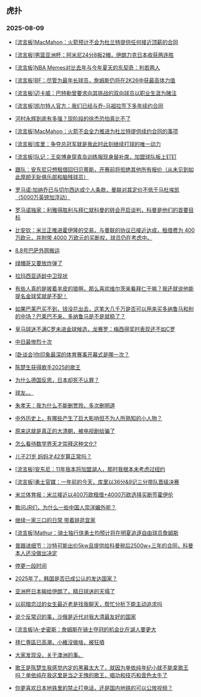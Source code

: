 ## 虎扑 
### 2025-08-09

+ [[流言板]MacMahon：火箭预计不会为杜兰特提供任何接近顶薪的合同](https://bbs.hupu.com/634198076.html)

+ [[流言板]男篮亚洲杯：阿米尼24分8板2帽，伊朗力克日本收获两连胜](https://bbs.hupu.com/634198968.html)

+ [[流言板]NBA Memes对比去年与今年夏天的东契奇：判若两人](https://bbs.hupu.com/634196538.html)

+ [[流言板]BF：尽管为最年长球员，詹姆斯仍将在2K26中获最高体力值](https://bbs.hupu.com/634199918.html)

+ [[流言板]迈卡威：巴特勒曾要求向其挑战的双向球员以职业生涯为赌注](https://bbs.hupu.com/634200738.html)

+ [[流言板]凯尔特人官方：我们已经与乔-马祖拉签下多年续约合同](https://bbs.hupu.com/634201267.html)

+ [河村永辉到底有多强？现阶段的徐杰恐怕真比不了](https://bbs.hupu.com/634200744.html)

+ [[流言板]MacMahon：火箭不会全力推进为杜兰特提供续约合同的事项](https://bbs.hupu.com/634197840.html)

+ [[流言板]库里：争夺总冠军就是我此时此刻继续打球的唯一动力](https://bbs.hupu.com/634199653.html)

+ [[流言板]队记：王奕博身穿青岛训练服现身替补席，加盟球队板上钉钉](https://bbs.hupu.com/634199100.html)

+ [跟队：安东尼只想租借回归贝蒂斯，开赛前将拒绝其他所有报价（从未见到如此厚颜无耻俱乐部和脑残球员）](https://bbs.hupu.com/634193437.html)

+ [罗马诺:加纳乔已与切尔西达成个人条款，曼联对其定价不低于马杜埃凯（5000万英镑加浮动）](https://bbs.hupu.com/634193369.html)

+ [罗马诺独家：利雅得胜利与拜仁就科曼的转会开启谈判，科曼是他们的首要目标](https://bbs.hupu.com/634197941.html)

+ [比安钦：米兰正推进霍伊隆的交易，与曼联的协议已接近达成，租借费为 400 万欧元，并附带 4000 万欧元的买断权，球员仍在考虑中。](https://bbs.hupu.com/634196583.html)

+ [8.8号巴萨外网搬运](https://bbs.hupu.com/634191377.html)

+ [绿帽哥又要放炸弹了](https://bbs.hupu.com/634201647.html)

+ [拉玛西亚适龄中卫现状](https://bbs.hupu.com/634193120.html)

+ [有些人真的是披着羊皮的狼啊，那么喜欢维尔茨来看拜仁干嘛？我还就说他能提名金球奖就是不配！](https://bbs.hupu.com/634191059.html)

+ [如果巴莱巴买不到，钱没花出去，这笔大几千万是否可以用来买多纳鲁马和别的中场？巴莱巴不来，多纳鲁马是不是就稳了？](https://bbs.hupu.com/634195182.html)

+ [皇马球迷不满C罗未进金球候选，龙赛罗：梅西得奖时表现还不如C罗](https://bbs.hupu.com/634192668.html)

+ [中日最惨烈十次](https://bbs.hupu.com/634197376.html)

+ [[卧谈会]你印象最深的体育赛事开幕式是哪一次？](https://bbs.hupu.com/634197339.html)

+ [陈楚生获得歌手2025的歌王](https://bbs.hupu.com/634201195.html)

+ [为什么德国反思，日本却死不认罪？](https://bbs.hupu.com/634199904.html)

+ [球友。。](https://bbs.hupu.com/634196319.html)

+ [朱孝天：我为什么不能删贾玲，多次删明道](https://bbs.hupu.com/634197922.html)

+ [中外历史上，有哪些产生了巨大影响但不为人所熟知的小人物？](https://bbs.hupu.com/634197299.html)

+ [原来这就是真正的大清朝，被电视剧给骗了](https://bbs.hupu.com/634200296.html)

+ [怎么看待数学界天才崇拜这种文化?](https://bbs.hupu.com/634198530.html)

+ [儿子21岁 妈妈才42岁算正常吗？](https://bbs.hupu.com/634195766.html)

+ [[流言板]安东尼：11年我本将加盟湖人，那时我根本未考虑过纽约](https://bbs.hupu.com/634201986.html)

+ [[流言板]勇士官媒：一年前的今天，库里以36分&amp;9记三分带队晋级决赛](https://bbs.hupu.com/634201460.html)

+ [米兰体育报：米兰接近以400万欧租借+4000万欧选择买断签霍伊伦](https://bbs.hupu.com/634197928.html)

+ [敢问JR们，为什么一些中国人崇洋媚外呢？](https://bbs.hupu.com/634196885.html)

+ [继续一家三口的日常 带着娃逛宜家](https://bbs.hupu.com/634197340.html)

+ [[流言板]Mathur：骑士独行侠勇士均预计将在明夏追逐自由球员詹姆斯](https://bbs.hupu.com/634202534.html)

+ [普跟进细节：沙特可能出价5kw且提供给科曼税后2500w+三年的合同，科曼本人还没做出决定](https://bbs.hupu.com/634199813.html)

+ [停更一段时间](https://bbs.hupu.com/634201026.html)

+ [2025年了，韩国是否已成公认的发达国家？](https://bbs.hupu.com/634200781.html)

+ [亚洲杯日本输给伊朗了，精日球迷的天塌了](https://bbs.hupu.com/634200794.html)

+ [以前暗恋过的女生最近老是找我聊天，帮忙分析下能主动追求吗](https://bbs.hupu.com/634199449.html)

+ [说个反常识的事，沙俄是近代对我大清最友好的国家](https://bbs.hupu.com/634198463.html)

+ [[流言板]A-史密斯：詹姆斯在骑士夺冠的机会比在湖人要更大](https://bbs.hupu.com/634201724.html)

+ [拝仁専區已高潮，小維沒做啥，被狂噴](https://bbs.hupu.com/634197083.html)

+ [大家发现没，关于澳洲的事。](https://bbs.hupu.com/634202670.html)

+ [歌王是陈楚生我感觉内定的黑幕太大了，就因为单依纯年纪小就不能拿歌王吗？单依纯在我这里是当之无愧的歌王，唱功和技巧和音色太牛了](https://bbs.hupu.com/634202755.html)

+ [你更喜欢日本地铁里的禁止打电话，还是国内地铁的可以公放视频？](https://bbs.hupu.com/634200429.html)

